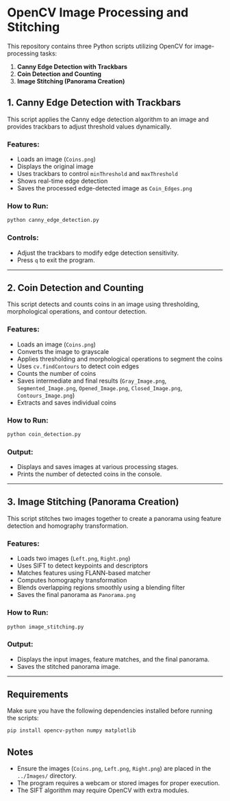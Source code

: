 # OpenCV Image Processing and Stitching

This repository contains three Python scripts utilizing OpenCV for image-processing tasks:

1. **Canny Edge Detection with Trackbars**
2. **Coin Detection and Counting**
3. **Image Stitching (Panorama Creation)**

## 1. Canny Edge Detection with Trackbars

This script applies the Canny edge detection algorithm to an image and provides trackbars to adjust threshold values dynamically.

### Features:
- Loads an image (`Coins.png`)
- Displays the original image
- Uses trackbars to control `minThreshold` and `maxThreshold`
- Shows real-time edge detection
- Saves the processed edge-detected image as `Coin_Edges.png`

### How to Run:
```bash
python canny_edge_detection.py
```

### Controls:
- Adjust the trackbars to modify edge detection sensitivity.
- Press `q` to exit the program.

---

## 2. Coin Detection and Counting

This script detects and counts coins in an image using thresholding, morphological operations, and contour detection.

### Features:
- Loads an image (`Coins.png`)
- Converts the image to grayscale
- Applies thresholding and morphological operations to segment the coins
- Uses `cv.findContours` to detect coin edges
- Counts the number of coins
- Saves intermediate and final results (`Gray_Image.png`, `Segmented_Image.png`, `Opened_Image.png`, `Closed_Image.png`, `Contours_Image.png`)
- Extracts and saves individual coins

### How to Run:
```bash
python coin_detection.py
```

### Output:
- Displays and saves images at various processing stages.
- Prints the number of detected coins in the console.

---

## 3. Image Stitching (Panorama Creation)

This script stitches two images together to create a panorama using feature detection and homography transformation.

### Features:
- Loads two images (`Left.png`, `Right.png`)
- Uses SIFT to detect keypoints and descriptors
- Matches features using FLANN-based matcher
- Computes homography transformation
- Blends overlapping regions smoothly using a blending filter
- Saves the final panorama as `Panorama.png`

### How to Run:
```bash
python image_stitching.py
```

### Output:
- Displays the input images, feature matches, and the final panorama.
- Saves the stitched panorama image.

---

## Requirements
Make sure you have the following dependencies installed before running the scripts:

```bash
pip install opencv-python numpy matplotlib
```

## Notes
- Ensure the images (`Coins.png`, `Left.png`, `Right.png`) are placed in the `../Images/` directory.
- The program requires a webcam or stored images for proper execution.
- The SIFT algorithm may require OpenCV with extra modules.


